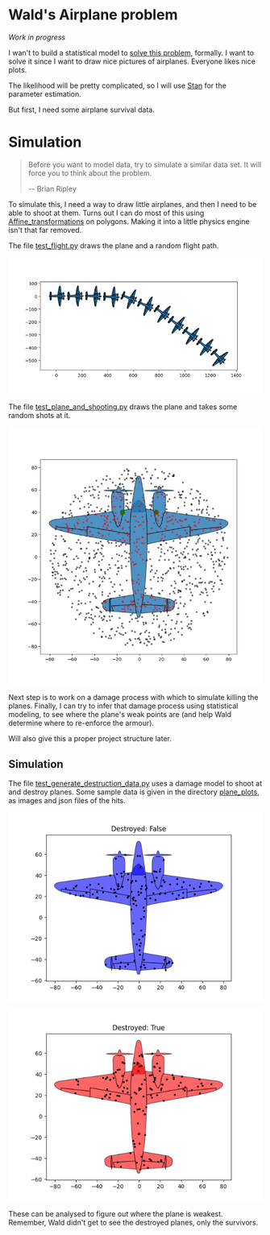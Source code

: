 

# Wald's Airplane problem

*Work in progress*


I wan't to build a statistical model to [solve this problem](https://en.wikipedia.org/wiki/Survivorship_bias#In_the_military), formally.
I want to solve it since I want to draw nice pictures of airplanes.
Everyone likes nice plots.

The likelihood will be pretty complicated, so I will use [Stan](https://mc-stan.org/)
 for the parameter estimation.

But first, I need some airplane survival data.


# Simulation

>Before you want to model data, try to simulate a similar data set. It will force you to think about the problem.
>
> -- Brian Ripley

To simulate this, I need a way to draw little airplanes, and then I need to be able to shoot at them.
Turns out I can do most of this using [Affine_transformations](https://en.wikipedia.org/wiki/Affine%20transformation) on polygons. Making it into a little physics engine isn't that far removed.

The file [test_flight.py](./test_flight.py) draws the plane and a random flight path.

![Flight](./Readme_assets/Figure_1.png)

The file [test_plane_and_shooting.py](./test_plane_and_shooting.py) draws the plane and takes some random shots at it.

![Shooting](./Readme_assets/Figure_2.png)

Next step is to work on a damage process with which to simulate killing the planes.
Finally, I can try to infer that damage process using statistical modeling, to see where the plane's weak points are (and help Wald determine where to re-enforce the armour).

Will also give this a proper project structure later.


## Simulation

The file [test_generate_destruction_data.py](./test_generate_destruction_data.py) uses a damage model to shoot at and destroy planes.
Some sample data is given in the directory [plane_plots](./plane_plots), as images and json files of the hits.

![plot1](./plane_plots/plane_1.png)

![plot2](./plane_plots/plane_13.png)

These can be analysed to figure out where the plane is weakest.
Remember, Wald didn't get to see the destroyed planes, only the survivors.


